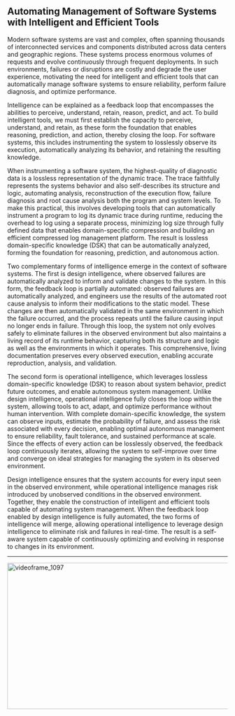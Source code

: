Automating Management of Software Systems with Intelligent and Efficient Tools
----- 
Modern software systems are vast and complex, often spanning thousands of interconnected services and components distributed across data centers and geographic regions. These systems process enormous volumes of requests and evolve continuously through frequent deployments. In such environments, failures or disruptions are costly and degrade the user experience, motivating the need for intelligent and efficient tools that can automatically manage software systems to ensure reliability, perform failure diagnosis, and optimize performance.

Intelligence can be explained as a feedback loop that encompasses the abilities to perceive, understand, retain, reason, predict, and act. To build intelligent tools, we must first establish the capacity to perceive, understand, and retain, as these form the foundation that enables reasoning, prediction, and action, thereby closing the loop. For software systems, this includes instrumenting the system to losslessly observe its execution, automatically analyzing its behavior, and retaining the resulting knowledge.

When instrumenting a software system, the highest-quality of diagnostic data is a lossless representation of the dynamic trace. The trace faithfully represents the systems behavior and also self-describes its structure and logic, automating analysis, reconstruction of the execution flow, failure diagnosis and root cause analysis both the program and system levels. To make this practical, this involves developing tools that can automatically instrument a program to log its dynamic trace during runtime, reducing the overhead to log using a separate process, minimizing log size through fully defined data that enables domain-specific compression and building an efficient compressed log management platform. The result is lossless domain-specific knowledge (DSK) that can be automatically analyzed, forming the foundation for reasoning, prediction, and autonomous action.

Two complementary forms of intelligence emerge in the context of software systems. The first is design intelligence, where observed failures are automatically analyzed to inform and validate changes to the system. In this form, the feedback loop is partially automated: observed failures are automatically analyzed, and engineers use the results of the automated root cause analysis to inform their modifications to the static model. These changes are then automatically validated in the same environment in which the failure occurred, and the process repeats until the failure causing input no longer ends in failure. Through this loop, the system not only evolves safely to eliminate failures in the observed environment but also maintains a living record of its runtime behavior, capturing both its structure and logic as well as the environments in which it operates. This comprehensive, living documentation preserves every observed execution, enabling accurate reproduction, analysis, and validation. 

The second form is operational intelligence, which leverages lossless domain-specific knowledge (DSK) to reason about system behavior, predict future outcomes, and enable autonomous system management. Unlike design intelligence, operational intelligence fully closes the loop within the system, allowing tools to act, adapt, and optimize performance without human intervention. With complete domain-specific knowledge, the system can observe inputs, estimate the probability of failure, and assess the risk associated with every decision, enabling optimal autonomous management to ensure reliability, fault tolerance, and sustained performance at scale. Since the effects of every action can be losslessly observed, the feedback loop continuously iterates, allowing the system to self-improve over time and converge on ideal strategies for managing the system in its observed environment.
 
Design intelligence ensures that the system accounts for every input seen in the observed environment, while operational intelligence manages risk introduced by unobserved conditions in the observed environment. Together, they enable the construction of intelligent and efficient tools capable of automating system management. When the feedback loop enabled by design intelligence is fully automated, the two forms of intelligence will merge, allowing operational intelligence to leverage design intelligence to eliminate risk and failures in real-time. The result is a self-aware system capable of continuously optimizing and evolving in response to changes in its environment.

---------------

<img width="802" height="334" alt="videoframe_1097" src="https://github.com/user-attachments/assets/1354af30-2e0e-48a0-a03d-a79634c4e5fa" />

<!--
**vishalpalaniappan/vishalpalaniappan** is a ✨ _special_ ✨ repository because its `README.md` (this file) appears on your GitHub profile.


Here are some ideas to get you started:

- 🔭 I’m currently working on ...
- 🌱 I’m currently learning ...
- 👯 I’m looking to collaborate on ...
- 🤔 I’m looking for help with ...
- 💬 Ask me about ...
- 📫 How to reach me: ...
- 😄 Pronouns: ...
- ⚡ Fun fact: ...
-->
